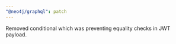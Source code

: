 ```yaml
---
"@neo4j/graphql": patch
---
```


Removed conditional which was preventing equality checks in JWT payload.
